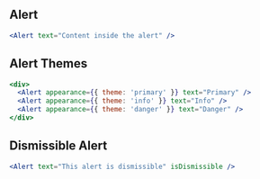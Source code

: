 
## Alert

```jsx
<Alert text="Content inside the alert" />
```

## Alert Themes

```jsx
<div>
  <Alert appearance={{ theme: 'primary' }} text="Primary" />
  <Alert appearance={{ theme: 'info' }} text="Info" />
  <Alert appearance={{ theme: 'danger' }} text="Danger" />
</div>
```

## Dismissible Alert

```jsx
<Alert text="This alert is dismissible" isDismissible />
```
